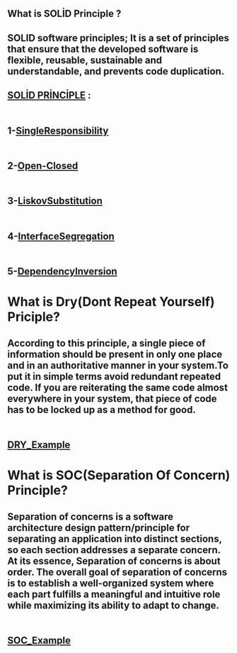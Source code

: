## What is SOLİD Principle ?
## SOLID software principles; It is a set of principles that ensure that the developed software is flexible, reusable, sustainable and understandable, and prevents code duplication.

## [SOLİD PRİNCİPLE]() :

## <br> 1-[SingleResponsibility](https://github.com/SongulSYTRK/Software_Principle/tree/master/1_SingleResponsibility)
## <br> 2-[Open-Closed](https://github.com/SongulSYTRK/Software_Principle/tree/master/2-OperClosed)
## <br> 3-[LiskovSubstitution](https://github.com/SongulSYTRK/Software_Principle/tree/master/3.LiskovSubstitution)
## <br> 4-[InterfaceSegregation](https://github.com/SongulSYTRK/Software_Principle/tree/master/4-InterfaceSegregation)
## <br> 5-[DependencyInversion](https://github.com/SongulSYTRK/Software_Principle/tree/master/5_DependencyInversion)


# What is Dry(Dont Repeat Yourself) Priciple?

## According to this principle, a single piece of information should be present in only one place and in an authoritative manner in your system.To put it in simple terms avoid redundant repeated code. If you are reiterating the same code almost everywhere in your system, that piece of code has to be locked up as a method for good.
## <br>[DRY_Example](https://github.com/SongulSYTRK/Software_Principle/tree/master/DRY_Principle)


# What is SOC(Separation Of Concern) Principle?
## Separation of concerns is a software architecture design pattern/principle for separating an application into distinct sections, so each section addresses a separate concern. At its essence, Separation of concerns is about order. The overall goal of separation of concerns is to establish a well-organized system where each part fulfills a meaningful and intuitive role while maximizing its ability to adapt to change.
## <br> [SOC_Example](https://github.com/SongulSYTRK/Software_Principle/tree/master/SOC)
